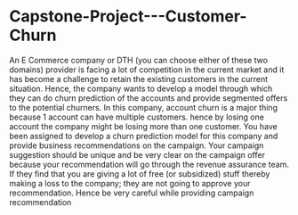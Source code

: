 # Capstone-Project---Customer-Churn
An E Commerce company or DTH (you can choose either of these two domains) provider is facing a lot of competition in the current market and it has become a challenge to retain the existing customers in the current situation. Hence, the company wants to develop a model through which they can do churn prediction of the accounts and provide segmented offers to the potential churners. In this company, account churn is a major thing because 1 account can have multiple customers. hence by losing one account the company might be losing more than one customer. You have been assigned to develop a churn prediction model for this company and provide business recommendations on the campaign. Your campaign suggestion should be unique and be very clear on the campaign offer because your recommendation will go through the revenue assurance team. If they find that you are giving a lot of free (or subsidized) stuff thereby making a loss to the company; they are not going to approve your recommendation. Hence be very careful while providing campaign recommendation
